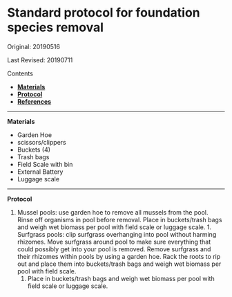 # Standard protocol for foundation species removal

Original: 20190516

Last Revised: 20190711

Contents
- [**Materials**](#Materials)  
- [**Protocol**](#Protocol)
- [**References**](#References)

***
<a name="Materials"></a> **Materials**
  * Garden Hoe
  * scissors/clippers
  * Buckets (4)
  * Trash bags
  * Field Scale with bin
  * External Battery
  * Luggage scale
***
<a name="Protocol"></a> **Protocol**

   1.  Mussel pools: use garden hoe to remove all mussels from the pool. Rinse off organisms in pool before removal. Place in buckets/trash bags and weigh wet biomass per pool with field scale or luggage scale.
    1.  Surfgrass pools: clip surfgrass overhanging into pool without harming rhizomes. Move surfgrass around pool to make sure everything that could possibly get into your pool is removed. Remove surfgrass and their rhizomes within pools by using a garden hoe. Rack the roots to rip out and place them into buckets/trash bags and weigh wet biomass per pool with field scale.
    	1. Place in buckets/trash bags and weigh wet biomass per pool with field scale or luggage scale.